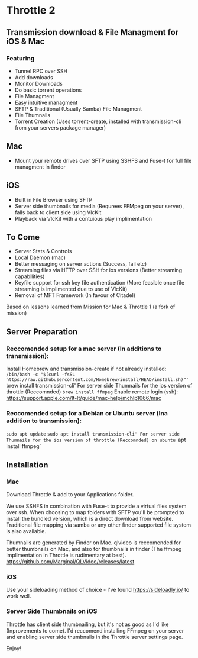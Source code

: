 #  Throttle 2

## Transmission download & File Managment for iOS & Mac

### Featuring
- Tunnel RPC over SSH
- Add downloads
- Monitor Downloads
- Do basic torrent operations
- File Managment
- Easy intuitive managment
- SFTP & Traditional (Usually Samba) File Managment
- File Thumnails
- Torrent Creation (Uses torrent-create, installed with transmission-cli from your servers package manager)

## Mac
- Mount your remote drives over SFTP using SSHFS and Fuse-t for full file managment in finder

## iOS
- Built in File Browser using SFTP
- Server side thumbnails for media (Requrees FFMpeg on your server), falls back to client side using VlcKit
- Playback via VlcKit with a contuious play implimentation

## To Come
- Server Stats & Controls
- Local Daemon (mac)
- Better messaging on server actions (Success, fail etc)
- Streaming files via HTTP over SSH for ios versions (Better streaming capabilities)
- Keyfile support for ssh key file authentication (More feasible once file streaming is implimented due to use of VlcKit)
- Removal of MFT Framework (In favour of Citadel)

Based on lessons learned from Mission for Mac & Throttle 1 (a fork of mission)

## Server Preparation

### Reccomended setup for a mac server (In additions to transmission):
Install Homebrew and transmission-create if not already installed:  
`/bin/bash -c "$(curl -fsSL https://raw.githubusercontent.com/Homebrew/install/HEAD/install.sh)"'
`brew install transmission-cli'
For server side Thumnails for the ios version of throttle (Reccomnded)
`brew install ffmpeg`
Enable remote login (ssh): https://support.apple.com/lt-lt/guide/mac-help/mchlp1066/mac

### Reccomended setup for a Debian or Ubuntu server (Ina addition to transmission):
`sudo apt update`
`sudo apt install transmission-cli'
For server side Thumnails for the ios version of throttle (Reccomnded) on ubuntu
`apt install ffmpeg`

## Installation

### Mac
Download Throttle & add to your Applications folder.

We use SSHFS in combination with Fuse-t to provide a virtual files system over ssh. When choosing to map folders with SFTP you'll be prompted to install the bundled version, which is a direct download from website.
Traditional file mapping via samba or any other finder supported file system is also available.

Thumnails are generated by Finder on Mac. qlvideo is reccomended for better thumbnails on Mac, and also for thumbnails in finder (The ffmpeg implimentation in Throttle is rudimentary at best).
https://github.com/Marginal/QLVideo/releases/latest


### iOS
Use your sideloading method of choice - I've found https://sideloadly.io/ to work well.

### Server Side Thumbnails on iOS
Throttle has client side thumbnailing, but it's not as good as I'd like (Inprovements to come). 
I'd reccomend installing FFmpeg on your server and enabling server side thumbnails in the Throttle server settings page.

Enjoy!
